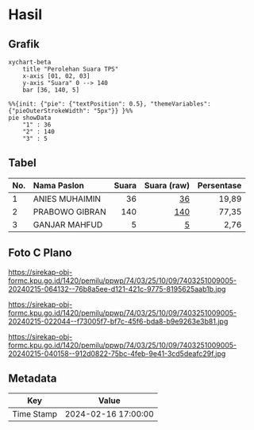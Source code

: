 # Hasil

## Grafik

```mermaid
xychart-beta
    title "Perolehan Suara TPS"
    x-axis [01, 02, 03]
    y-axis "Suara" 0 --> 140
    bar [36, 140, 5]
```

```mermaid
%%{init: {"pie": {"textPosition": 0.5}, "themeVariables": {"pieOuterStrokeWidth": "5px"}} }%%
pie showData
    "1" : 36
    "2" : 140
    "3" : 5
```

## Tabel

| No. | Nama Paslon    | Suara | Suara (raw) | Persentase |
|:--- |:-------------- | -----:| -----------:| ----------:|
| 1   | ANIES MUHAIMIN | 36    | [36][p-1]   | 19,89      |
| 2   | PRABOWO GIBRAN | 140   | [140][p-2]  | 77,35      |
| 3   | GANJAR MAHFUD  | 5     | [5][p-3]    | 2,76       |


[p-1]: https://github.com/gigit-pemilu/pemilu-2024-74-sulawesi-tenggara/blob/main/pilpres/hitung-suara/sub/74-sulawesi-tenggara/sub/03-muna/sub/25-parigi/sub/1009-wasolangka/sub/005-tps/sub/paslon-1.txt
[p-2]: https://github.com/gigit-pemilu/pemilu-2024-74-sulawesi-tenggara/blob/main/pilpres/hitung-suara/sub/74-sulawesi-tenggara/sub/03-muna/sub/25-parigi/sub/1009-wasolangka/sub/005-tps/sub/paslon-2.txt
[p-3]: https://github.com/gigit-pemilu/pemilu-2024-74-sulawesi-tenggara/blob/main/pilpres/hitung-suara/sub/74-sulawesi-tenggara/sub/03-muna/sub/25-parigi/sub/1009-wasolangka/sub/005-tps/sub/paslon-3.txt

## Foto C Plano

https://sirekap-obj-formc.kpu.go.id/1420/pemilu/ppwp/74/03/25/10/09/7403251009005-20240215-064132--76b8a5ee-d121-421c-9775-8195625aab1b.jpg

https://sirekap-obj-formc.kpu.go.id/1420/pemilu/ppwp/74/03/25/10/09/7403251009005-20240215-022044--f73005f7-bf7c-45f6-bda8-b9e9263e3b81.jpg

https://sirekap-obj-formc.kpu.go.id/1420/pemilu/ppwp/74/03/25/10/09/7403251009005-20240215-040158--912d0822-75bc-4feb-9e41-3cd5deafc29f.jpg


## Metadata

| Key        | Value               |
| ---------- | ------------------- |
| Time Stamp | 2024-02-16 17:00:00 |



